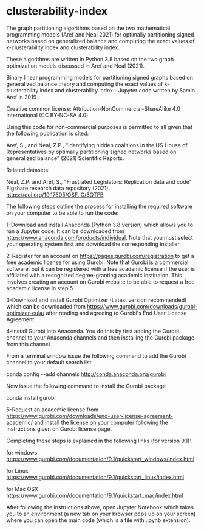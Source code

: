 # clusterability-index
The graph partitioning algorithms based on the two mathematical programming models (Aref and Neal 2021) for optimally partitioning signed networks based on generalized balance and computing the exact values of k-clusterability index and clusterability index.

These algorithms are written in Python 3.8 based on the two graph optimization models discussed in Aref and Neal (2021).

Binary linear programming models for partitioning signed graphs based on generalized balance theory and computing the exact values of k-clusterability index and clusterability index - Jupyter code written by Samin Aref in 2019

Creative common license: Attribution-NonCommercial-ShareAlike 4.0 International (CC BY-NC-SA 4.0)

Using this code for non-commercial purposes is permitted to all given that the following publication is cited:

Aref, S., and Neal, Z.P., "Identifying hidden coalitions in the US House of Representatives by optimally partitioning signed networks based on generalized balance" (2021) Scientific Reports.

Related datasets:

Neal, Z.P. and Aref, S., "Frustrated Legislators: Replication data and code" Figshare research data repository (2021). https://doi.org/10.17605/OSF.IO/3QTFB

The following steps outline the process for installing the required software on your computer to be able to run the code:

1-Download and install Anaconda (Python 3.8 version) which allows you to run a Jupyter code. It can be downloaded from https://www.anaconda.com/products/individual. Note that you must select your operating system first and download the corresponding installer.

2-Register for an account on https://pages.gurobi.com/registration to get a free academic license for using Gurobi. Note that Gurobi is a commercial software, but it can be registered with a free academic license if the user is affiliated with a recognized degree-granting academic institution. This involves creating an account on Gurobi website to be able to request a free academic license in step 5.

3-Download and install Gurobi Optimizer (Latest version recommended) which can be downloaded from https://www.gurobi.com/downloads/gurobi-optimizer-eula/ after reading and agreeing to Gurobi's End User License Agreement.

4-Install Gurobi into Anaconda. You do this by first adding the Gurobi channel to your Anaconda channels and then installing the Gurobi package from this channel.

From a terminal window issue the following command to add the Gurobi channel to your default search list

conda config --add channels http://conda.anaconda.org/gurobi

Now issue the following command to install the Gurobi package

conda install gurobi

5-Request an academic license from https://www.gurobi.com/downloads/end-user-license-agreement-academic/ and install the license on your computer following the instructions given on Gurobi license page.

Completing these steps is explained in the following links (for version 9.1):

for windows https://www.gurobi.com/documentation/9.1/quickstart_windows/index.html

for Linux https://www.gurobi.com/documentation/9.1/quickstart_linux/index.html

for Mac OSX https://www.gurobi.com/documentation/9.1/quickstart_mac/index.html

After following the instructions above, open Jupyter Notebook which takes you to an environment (a new tab on your browser pops up on your screen) where you can open the main code (which is a file with .ipynb extension).
